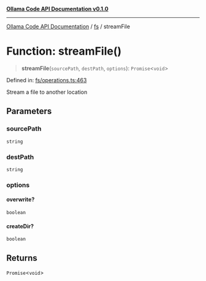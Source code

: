 [**Ollama Code API Documentation v0.1.0**](../../README.md)

***

[Ollama Code API Documentation](../../modules.md) / [fs](../README.md) / streamFile

# Function: streamFile()

> **streamFile**(`sourcePath`, `destPath`, `options`): `Promise`\<`void`\>

Defined in: [fs/operations.ts:463](https://github.com/erichchampion/ollama-code/blob/5f12b416589e9f978f73e54f8bfc9efaaaa273d1/ollama-code/src/fs/operations.ts#L463)

Stream a file to another location

## Parameters

### sourcePath

`string`

### destPath

`string`

### options

#### overwrite?

`boolean`

#### createDir?

`boolean`

## Returns

`Promise`\<`void`\>
